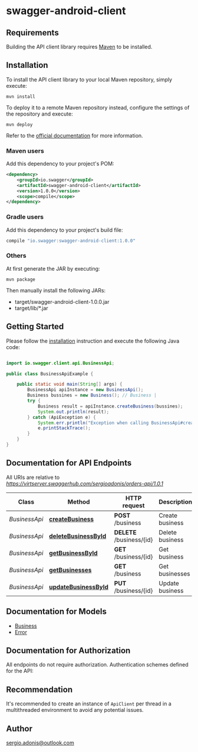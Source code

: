 # swagger-android-client

## Requirements

Building the API client library requires [Maven](https://maven.apache.org/) to be installed.

## Installation

To install the API client library to your local Maven repository, simply execute:

```shell
mvn install
```

To deploy it to a remote Maven repository instead, configure the settings of the repository and execute:

```shell
mvn deploy
```

Refer to the [official documentation](https://maven.apache.org/plugins/maven-deploy-plugin/usage.html) for more information.

### Maven users

Add this dependency to your project's POM:

```xml
<dependency>
    <groupId>io.swagger</groupId>
    <artifactId>swagger-android-client</artifactId>
    <version>1.0.0</version>
    <scope>compile</scope>
</dependency>
```

### Gradle users

Add this dependency to your project's build file:

```groovy
compile "io.swagger:swagger-android-client:1.0.0"
```

### Others

At first generate the JAR by executing:

    mvn package

Then manually install the following JARs:

* target/swagger-android-client-1.0.0.jar
* target/lib/*.jar

## Getting Started

Please follow the [installation](#installation) instruction and execute the following Java code:

```java

import io.swagger.client.api.BusinessApi;

public class BusinessApiExample {

    public static void main(String[] args) {
        BusinessApi apiInstance = new BusinessApi();
        Business bussines = new Business(); // Business | 
        try {
            Business result = apiInstance.createBusiness(bussines);
            System.out.println(result);
        } catch (ApiException e) {
            System.err.println("Exception when calling BusinessApi#createBusiness");
            e.printStackTrace();
        }
    }
}

```

## Documentation for API Endpoints

All URIs are relative to *https://virtserver.swaggerhub.com/sergioadonis/orders-api/1.0.1*

Class | Method | HTTP request | Description
------------ | ------------- | ------------- | -------------
*BusinessApi* | [**createBusiness**](docs/BusinessApi.md#createBusiness) | **POST** /business | Create business
*BusinessApi* | [**deleteBusinessById**](docs/BusinessApi.md#deleteBusinessById) | **DELETE** /business/{id} | Delete business
*BusinessApi* | [**getBusinessById**](docs/BusinessApi.md#getBusinessById) | **GET** /business/{id} | Get business
*BusinessApi* | [**getBusinesses**](docs/BusinessApi.md#getBusinesses) | **GET** /business | Get businesses
*BusinessApi* | [**updateBusinessById**](docs/BusinessApi.md#updateBusinessById) | **PUT** /business/{id} | Update business


## Documentation for Models

 - [Business](docs/Business.md)
 - [Error](docs/Error.md)


## Documentation for Authorization

All endpoints do not require authorization.
Authentication schemes defined for the API:

## Recommendation

It's recommended to create an instance of `ApiClient` per thread in a multithreaded environment to avoid any potential issues.

## Author

sergio.adonis@outlook.com

